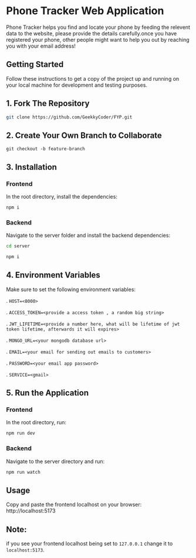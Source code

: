 # Phone Tracker Web Application

Phone Tracker helps you find and locate your phone by feeding the relevent data to the website, please provide the details
carefully.once you have registered your phone, other people might want to help you out by reaching you with your email address!


## Getting Started

Follow these instructions to get a copy of the project up and running on your local machine for development and testing purposes.

## 1. Fork The Repository

```bash
git clone https://github.com/GeekkyCoder/FYP.git
```

## 2. Create Your Own Branch to Collaborate
```
git checkout -b feature-branch
```

## 3. Installation

### Frontend
In the root directory, install the dependencies:
```bash
npm i 
```

### Backend
Navigate to the server folder and install the backend dependencies:
```bash
cd server
```
```bash
npm i
```

## 4. Environment Variables
Make sure to set the following environment variables:

. `HOST=<8000>`

. `ACCESS_TOKEN=<provide a access token , a random big string>`

. `JWT_LIFETIME=<provide a number here, what will be lifetime of jwt token lifetime, afterwards it will expires>`

. `MONGO_URL=<your mongodb database url>`

. `EMAIL=<your email for sending out emails to customers>`

. `PASSWORD=<your email app password>`

. `SERVICE=<gmail>`


## 5. Run the Application
### Frontend
In the root directory, run:
```bash
npm run dev
```

### Backend
Navigate to the server directory and run:
```bash
npm run watch
```

## Usage
Copy and paste the frontend localhost on your browser:
http://localhost:5173

## Note: 
if you see your frontend localhost being set to `127.0.0.1` change it to `localhost:5173`. 



